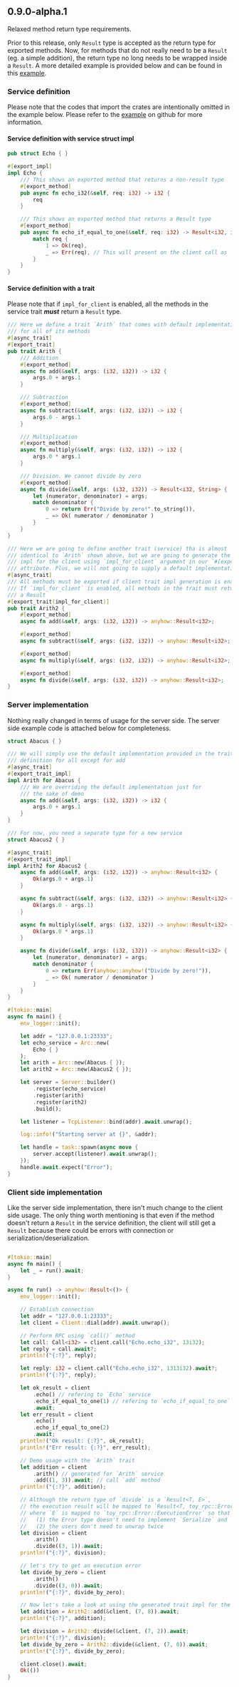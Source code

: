 
## 0.9.0-alpha.1

Relaxed method return type requirements. 

Prior to this release, only `Result` type is accepted as the return type for
exported methods. Now, for methods that do not really need to be a `Result` (eg. a simple addition), the return type 
no long needs to be wrapped inside a `Result`. A more detailed example is provided below and can be found in 
this [example](https://github.com/minghuaw/toy-rpc/tree/0.9-devel/examples/tokio_tcp).

### Service definition

Please note that the codes that import the crates are intentionally omitted in the example below. Please refer to the 
[example](https://github.com/minghuaw/toy-rpc/tree/0.9-devel/examples/tokio_tcp) on github for more information.

#### Service definition with service struct impl

```rust 
pub struct Echo { }

#[export_impl]
impl Echo {
    /// This shows an exported method that returns a non-result type
    #[export_method]
    pub async fn echo_i32(&self, req: i32) -> i32 {
        req
    }

    /// This shows an exported method that returns a Result type
    #[export_method]
    pub async fn echo_if_equal_to_one(&self, req: i32) -> Result<i32, i32> {
        match req {
            1 => Ok(req),
            _ => Err(req), // This will present on the client call as `Error::ExecutionError`
        }
    }
}

```

#### Service definition with a trait 

Please note that if `impl_for_client` is enabled, all the methods in the service trait ***must*** return 
a `Result` type.

```rust
/// Here we define a trait `Arith` that comes with default implementations
/// for all of its methods
#[async_trait]
#[export_trait] 
pub trait Arith {
    /// Addition
    #[export_method]
    async fn add(&self, args: (i32, i32)) -> i32 {
        args.0 + args.1
    }

    /// Subtraction
    #[export_method]
    async fn subtract(&self, args: (i32, i32)) -> i32 {
        args.0 - args.1
    }

    /// Multiplication
    #[export_method]
    async fn multiply(&self, args: (i32, i32)) -> i32 {
        args.0 * args.1
    }

    /// Division. We cannot divide by zero
    #[export_method]
    async fn divide(&self, args: (i32, i32)) -> Result<i32, String> {
        let (numerator, denominator) = args;
        match denominator {
            0 => return Err("Divide by zero!".to_string()),
            _ => Ok( numerator / denominator )
        }
    }
}

/// Here we are going to define another trait (service) tha is almost 
/// identical to `Arith` shown above, but we are going to generate the trait
/// impl for the client using `impl_for_client` argument in our `#[export_trait]`
/// attribute. Plus, we will not going to supply a default implementation either.
#[async_trait]
/// All methods must be exported if client trait impl generation is enabled.
/// If `impl_for_client` is enabled, all methods in the trait must return 
/// a Result
#[export_trait(impl_for_client)]
pub trait Arith2 {
    #[export_method]
    async fn add(&self, args: (i32, i32)) -> anyhow::Result<i32>;

    #[export_method]
    async fn subtract(&self, args: (i32, i32)) -> anyhow::Result<i32>;

    #[export_method]
    async fn multiply(&self, args: (i32, i32)) -> anyhow::Result<i32>;

    #[export_method]
    async fn divide(&self, args: (i32, i32)) -> anyhow::Result<i32>;
}
```

### Server implementation

Nothing really changed in terms of usage for the server side. The server side example code is attached below for completeness.

```rust
struct Abacus { }

/// We will simply use the default implementation provided in the trait 
/// definition for all except for add
#[async_trait]
#[export_trait_impl]
impl Arith for Abacus { 
    /// We are overriding the default implementation just for 
    /// the sake of demo
    async fn add(&self, args: (i32, i32)) -> i32 {
        args.0 + args.1
    }
}

/// For now, you need a separate type for a new service
struct Abacus2 { }

#[async_trait]
#[export_trait_impl]
impl Arith2 for Abacus2 {
    async fn add(&self, args: (i32, i32)) -> anyhow::Result<i32> {
        Ok(args.0 + args.1)
    }

    async fn subtract(&self, args: (i32, i32)) -> anyhow::Result<i32> {
        Ok(args.0 - args.1)
    }

    async fn multiply(&self, args: (i32, i32)) -> anyhow::Result<i32> {
        Ok(args.0 * args.1)
    }

    async fn divide(&self, args: (i32, i32)) -> anyhow::Result<i32> {
        let (numerator, denominator) = args;
        match denominator {
            0 => return Err(anyhow::anyhow!("Divide by zero!")),
            _ => Ok( numerator / denominator )
        }
    }
}

#[tokio::main]
async fn main() {
    env_logger::init();

    let addr = "127.0.0.1:23333";
    let echo_service = Arc::new(
        Echo { }
    );
    let arith = Arc::new(Abacus { });
    let arith2 = Arc::new(Abacus2 { });

    let server = Server::builder()
        .register(echo_service)
        .register(arith)
        .register(arith2)
        .build();

    let listener = TcpListener::bind(addr).await.unwrap();

    log::info!("Starting server at {}", &addr);

    let handle = task::spawn(async move {
        server.accept(listener).await.unwrap();
    });
    handle.await.expect("Error");
}
```

### Client side implementation

Like the server side implementation, there isn't much change to the client side usage. The only thing
worth mentioning is that even if the method doesn't return a `Result` in the service definition, the client
will still get a `Result` because there could be errors with connection or serialization/deserialization.

```rust

#[tokio::main]
async fn main() {
    let _ = run().await;
}

async fn run() -> anyhow::Result<()> {
    env_logger::init();

    // Establish connection
    let addr = "127.0.0.1:23333";
    let client = Client::dial(addr).await.unwrap();

    // Perform RPC using `call()` method
    let call: Call<i32> = client.call("Echo.echo_i32", 13i32);
    let reply = call.await?;
    println!("{:?}", reply);

    let reply: i32 = client.call("Echo.echo_i32", 1313i32).await?;
    println!("{:?}", reply);

    let ok_result = client
        .echo() // refering to `Echo` service
        .echo_if_equal_to_one(1) // refering to `echo_if_equal_to_one` method
        .await; 
    let err_result = client
        .echo()
        .echo_if_equal_to_one(2)
        .await;
    println!("Ok result: {:?}", ok_result);
    println!("Err result: {:?}", err_result);

    // Demo usage with the `Arith` trait
    let addition = client
        .arith() // generated for `Arith` service
        .add((1, 3)).await; // call `add` method
    println!("{:?}", addition);

    // Although the return type of `divide` is a `Result<T, E>`,
    // the execution result will be mapped to `Result<T, toy_rpc::Error>`
    // where `E` is mapped to `toy_rpc::Error::ExecutionError` so that 
    //   (1) the Error type doesn't need to implement `Serialize` and
    //   (2) the users don't need to unwrap twice
    let division = client
        .arith()
        .divide((3, 1)).await;
    println!("{:?}", division);

    // let's try to get an execution error
    let divide_by_zero = client
        .arith()
        .divide((3, 0)).await;
    println!("{:?}", divide_by_zero);

    // Now let's take a look at using the generated trait impl for the client.
    let addition = Arith2::add(&client, (7, 8)).await;
    println!("{:?}", addition);

    let division = Arith2::divide(&client, (7, 2)).await;
    println!("{:?}", division);
    let divide_by_zero = Arith2::divide(&client, (7, 0)).await;
    println!("{:?}", divide_by_zero);

    client.close().await;
    Ok(())
}
```
